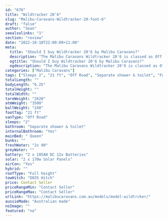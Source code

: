 ```yaml
---
id: "676"
title: "Wildtracker 20'6"
slug: "Malibu-Caravans-Wildtracker-20-foot-6"
draft: "false"
author: "Sean"
seealsolinks: "1"
section: "review"
date: "2022-10-10T22:00:09+11:00"
meta:
  title: "Should I buy Wildtracker 20'6 by Malibu Caravans?"
  description: "The Malibu Caravans Wildtracker 20'6 is classed as Off Road, and sleeps 2 people. It is Australian made and comes in at 21 ft. It generally has Separate shower & toilet."
  ogtitle: "Should I buy Wildtracker 20'6 by Malibu Caravans?"
  ogdescription: "The Malibu Caravans Wildtracker 20'6 is classed as Off Road, and sleeps 2 people. It is Australian made and comes in at 21 ft. It generally has Separate shower & toilet."
categories: ["Malibu Caravans"]
tags: ["Sleeps 2", "21 ft", "Off Road", "Separate shower & toilet", "Full height", "Price Unknown", "Australian made"]
totalLength: ""
bodyLength: "6.25"
totalHeight: ""
totalWidth: ""
tareWeight: "2620"
atmWeight: "3500"
ballWeight: "240"
footTag: "21 ft"
vanType: "Off Road"
sleeps: "2"
bathroom: "Separate shower & toilet"
internalBathroom: "Yes"
mainBed: " Queen"
bunks: ""
freshWater: "2x 90"
greyWater: ""
battery: "2 x 105AH DC 12v Batteries"
solar: "2 x 170w Solar Panels"
airCon: "Yes"
hybrid: ""
roofType: "Full height"
towHitch: "D035 Hitch"
price: Contact Seller
priceRangeMin: "Contact Seller"
priceRangeMax: "Contact Seller"
urlLink: "https://malibucaravans.com.au/models/model-wildtrcker/"
aussieMade: "Australian made"
noImage: ""
featured: "no"
---
```

